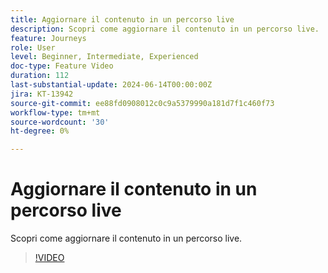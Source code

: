 ```yaml
---
title: Aggiornare il contenuto in un percorso live
description: Scopri come aggiornare il contenuto in un percorso live.
feature: Journeys
role: User
level: Beginner, Intermediate, Experienced
doc-type: Feature Video
duration: 112
last-substantial-update: 2024-06-14T00:00:00Z
jira: KT-13942
source-git-commit: ee88fd0908012c0c9a5379990a181d7f1c460f73
workflow-type: tm+mt
source-wordcount: '30'
ht-degree: 0%

---
```



# Aggiornare il contenuto in un percorso live

Scopri come aggiornare il contenuto in un percorso live.

>[!VIDEO](https://video.tv.adobe.com/v/3429844/?learn=on)
